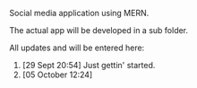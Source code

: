 Social media application using MERN.

The actual app will be developed in a sub folder. 

All updates and will be entered here:

1. [29 Sept 20:54] Just gettin' started.
2. [05 October 12:24]
